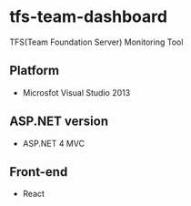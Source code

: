 # tfs-team-dashboard
TFS(Team Foundation Server) Monitoring Tool

## Platform

- Microsfot Visual Studio 2013

## ASP.NET version

- ASP.NET 4 MVC

## Front-end

- React